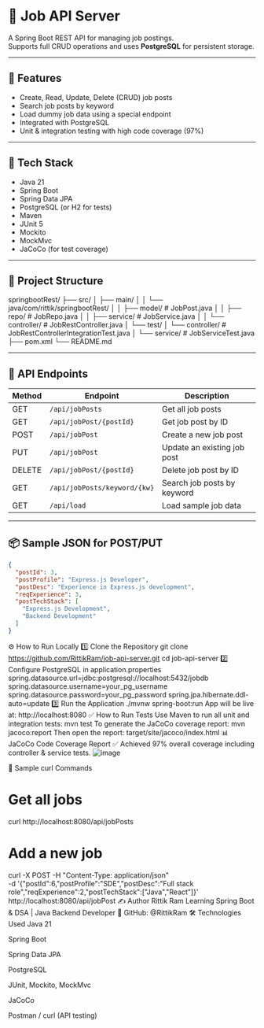 # 🧠 Job API Server

A Spring Boot REST API for managing job postings.  
Supports full CRUD operations and uses **PostgreSQL** for persistent storage.

---

## 🚀 Features

- Create, Read, Update, Delete (CRUD) job posts
- Search job posts by keyword
- Load dummy job data using a special endpoint
- Integrated with PostgreSQL
- Unit & integration testing with high code coverage (97%)

---

## 🧱 Tech Stack

- Java 21
- Spring Boot
- Spring Data JPA
- PostgreSQL (or H2 for tests)
- Maven
- JUnit 5
- Mockito
- MockMvc
- JaCoCo (for test coverage)

---

## 📁 Project Structure

springbootRest/
├── src/
│ ├── main/
│ │ └── java/com/rittik/springbootRest/
│ │ ├── model/ # JobPost.java
│ │ ├── repo/ # JobRepo.java
│ │ ├── service/ # JobService.java
│ │ └── controller/ # JobRestController.java
│ └── test/
│ └── controller/ # JobRestControllerIntegrationTest.java
│ └── service/ # JobServiceTest.java
├── pom.xml
└── README.md


---

## 🔗 API Endpoints

| Method | Endpoint                      | Description                     |
|--------|-------------------------------|---------------------------------|
| GET    | `/api/jobPosts`              | Get all job posts               |
| GET    | `/api/jobPost/{postId}`      | Get job post by ID              |
| POST   | `/api/jobPost`               | Create a new job post           |
| PUT    | `/api/jobPost`               | Update an existing job post     |
| DELETE | `/api/jobPost/{postId}`      | Delete job post by ID           |
| GET    | `/api/jobPosts/keyword/{kw}` | Search job posts by keyword     |
| GET    | `/api/load`                  | Load sample job data            |

---

## 📦 Sample JSON for POST/PUT

```json
{
  "postId": 3,
  "postProfile": "Express.js Developer",
  "postDesc": "Experience in Express.js development",
  "reqExperience": 3,
  "postTechStack": [
    "Express.js Development",
    "Backend Development"
  ]
}
```

⚙️ How to Run Locally
1️⃣ Clone the Repository
git clone https://github.com/RittikRam/job-api-server.git
cd job-api-server
2️⃣ Configure PostgreSQL in application.properties
spring.datasource.url=jdbc:postgresql://localhost:5432/jobdb
spring.datasource.username=your_pg_username
spring.datasource.password=your_pg_password
spring.jpa.hibernate.ddl-auto=update
3️⃣ Run the Application
./mvnw spring-boot:run
App will be live at: http://localhost:8080
✅ How to Run Tests
Use Maven to run all unit and integration tests:
mvn test
To generate the JaCoCo coverage report:
mvn jacoco:report
Then open the report:
target/site/jacoco/index.html
📊 JaCoCo Code Coverage Report
✅ Achieved 97% overall coverage including controller & service tests.
![image](https://github.com/user-attachments/assets/b2d608dc-7fd7-4b6e-94f7-9abc1355d33d)

📘 Sample curl Commands
# Get all jobs
curl http://localhost:8080/api/jobPosts

# Add a new job
curl -X POST -H "Content-Type: application/json" \
  -d '{"postId":6,"postProfile":"SDE","postDesc":"Full stack role","reqExperience":2,"postTechStack":["Java","React"]}' \
  http://localhost:8080/api/jobPost
✍️ Author
Rittik Ram
Learning Spring Boot & DSA | Java Backend Developer
📍 GitHub: @RittikRam
🛠 Technologies Used
Java 21

Spring Boot

Spring Data JPA

PostgreSQL

JUnit, Mockito, MockMvc

JaCoCo

Postman / curl (API testing)
